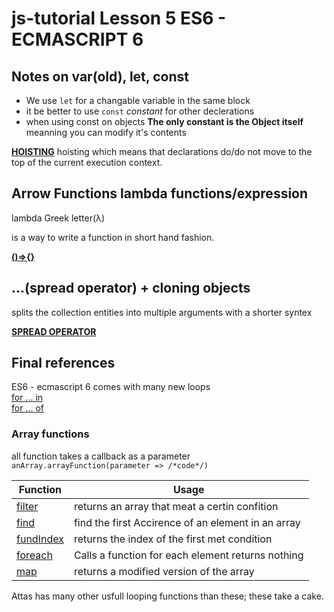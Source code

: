 # js-tutorial Lesson 5 ES6 - ECMASCRIPT 6 

## Notes on var(old), let, const

* We use `let` for a changable variable in the same block
* it be better to use `const` *constant*  for other declerations
* when using const on objects **The only constant is the Object itself** meanning you can modify it's contents

**[HOISTING](https://www.youtube.com/watch?v=AplVrrwY1TI)** hoisting which means that declarations do/do not move to the top of the current execution context.

## Arrow Functions lambda functions/expression

lambda Greek letter(λ)

is a way to write a function in short hand fashion.

**[()=>{}](https://www.youtube.com/watch?v=NAN7U3MrX6o)**

## ...(spread operator) + cloning objects 

splits the collection entities into multiple arguments with a shorter syntex

**[SPREAD OPERATOR](https://www.youtube.com/watch?v=pYI-UuZVtHI)**

## Final references 
ES6 - ecmascript 6 comes with many new loops <br />
[for ... in](https://www.w3schools.com/js/js_loop_forin.asp) <br />
[for ... of](https://www.w3schools.com/js/js_loop_forof.asp)

### Array functions 

all function takes a callback as a parameter
`anArray.arrayFunction(parameter => /*code*/)`

Function | Usage
--- | ---
[filter](https://www.w3schools.com/jsref/jsref_filter.asp) | returns an array that meat a certin confition
[find](https://www.w3schools.com/jsref/jsref_find.asp)| find the first Accirence of an element in an array 
[fundIndex](https://www.w3schools.com/jsref/jsref_findindex.asp) | returns the index of the first met condition
[foreach](https://www.w3schools.com/jsref/jsref_foreach.asp)| Calls a function for each element returns nothing
[map](https://www.w3schools.com/jsref/jsref_map.asp) | returns a modified version of the array

Attas has many other usfull looping functions than these; these take a cake.

